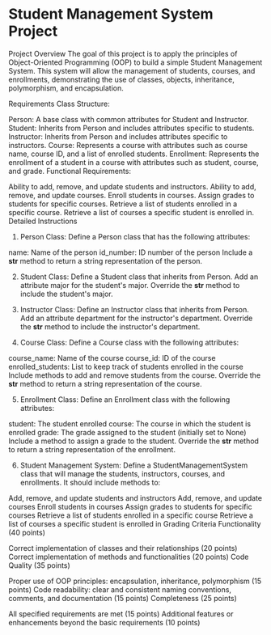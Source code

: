 

# Student Management System Project
Project Overview
The goal of this project is to apply the principles of Object-Oriented Programming (OOP) to build a simple Student Management System. This system will allow the management of students, courses, and enrollments, demonstrating the use of classes, objects, inheritance, polymorphism, and encapsulation.

Requirements
Class Structure:

Person: A base class with common attributes for Student and Instructor.
Student: Inherits from Person and includes attributes specific to students.
Instructor: Inherits from Person and includes attributes specific to instructors.
Course: Represents a course with attributes such as course name, course ID, and a list of enrolled students.
Enrollment: Represents the enrollment of a student in a course with attributes such as student, course, and grade.
Functional Requirements:

Ability to add, remove, and update students and instructors.
Ability to add, remove, and update courses.
Enroll students in courses.
Assign grades to students for specific courses.
Retrieve a list of students enrolled in a specific course.
Retrieve a list of courses a specific student is enrolled in.
Detailed Instructions
1. Person Class: Define a Person class that has the following attributes:

name: Name of the person
id_number: ID number of the person
Include a __str__ method to return a string representation of the person.

2. Student Class: Define a Student class that inherits from Person. Add an attribute major for the student's major. Override the __str__ method to include the student's major.

3. Instructor Class: Define an Instructor class that inherits from Person. Add an attribute department for the instructor's department. Override the __str__ method to include the instructor's department.

4. Course Class: Define a Course class with the following attributes:

course_name: Name of the course
course_id: ID of the course
enrolled_students: List to keep track of students enrolled in the course
Include methods to add and remove students from the course. Override the __str__ method to return a string representation of the course.

5. Enrollment Class: Define an Enrollment class with the following attributes:

student: The student enrolled
course: The course in which the student is enrolled
grade: The grade assigned to the student (initially set to None)
Include a method to assign a grade to the student. Override the __str__ method to return a string representation of the enrollment.

6. Student Management System: Define a StudentManagementSystem class that will manage the students, instructors, courses, and enrollments. It should include methods to:

Add, remove, and update students and instructors
Add, remove, and update courses
Enroll students in courses
Assign grades to students for specific courses
Retrieve a list of students enrolled in a specific course
Retrieve a list of courses a specific student is enrolled in
Grading Criteria
Functionality (40 points)

Correct implementation of classes and their relationships (20 points)
Correct implementation of methods and functionalities (20 points)
Code Quality (35 points)

Proper use of OOP principles: encapsulation, inheritance, polymorphism (15 points)
Code readability: clear and consistent naming conventions, comments, and documentation (15 points)
Completeness (25 points)

All specified requirements are met (15 points)
Additional features or enhancements beyond the basic requirements (10 points)
